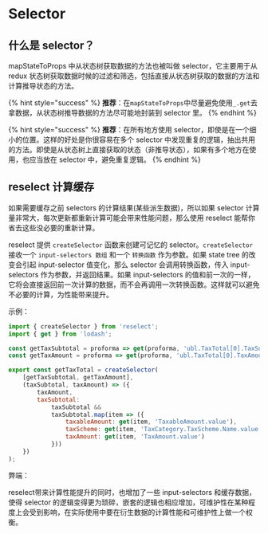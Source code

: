 # Selector

## 什么是 selector？

mapStateToProps 中从状态树获取数据的方法也被叫做 selector，它主要用于从 redux 状态树获取数据时候的过滤和筛选，包括直接从状态树获取的数据的方法和计算推导状态的方法。

{% hint style="success" %}
**推荐**：在`mapStateToProps`中尽量避免使用`_.get`去拿数据，从状态树推导数据的方法尽可能地封装到 selector 里。
{% endhint %}

{% hint style="success" %}
**推荐**：在所有地方使用 selector，即使是在一个细小的位置。这样的好处是你很容易在多个  selector 中发现重复的逻辑，抽出共用的方法。即使是从状态树上直接获取的状态（非推导状态），如果有多个地方在使用，也应当放在 selector 中，避免重复逻辑。
{% endhint %}

## reselect 计算缓存

如果需要缓存之前 selectors 的计算结果\(某些派生数据\)，所以如果 selector 计算量非常大，每次更新都重新计算可能会带来性能问题，那么使用 reselect 能帮你省去这些没必要的重新计算。

reselect 提供 `createSelector` 函数来创建可记忆的 selector。`createSelector` 接收一个 `input-selectors 数组` 和一个 `转换函数` 作为参数。如果 state tree 的改变会引起 input-selector 值变化，那么 selector 会调用转换函数，传入 input-selectors 作为参数，并返回结果。如果 input-selectors 的值和前一次的一样，它将会直接返回前一次计算的数据，而不会再调用一次转换函数。这样就可以避免不必要的计算，为性能带来提升。

示例：

```javascript
import { createSelector } from 'reselect';
import { get } from 'lodash';

const getTaxSubtotal = proforma => get(proforma, 'ubl.TaxTotal[0].TaxSubtotal');
const getTaxAmount = proforma => get(proforma, 'ubl.TaxTotal[0].TaxAmount');

export const getTaxTotal = createSelector(
	[getTaxSubtotal, getTaxAmount],
	(taxSubtotal, taxAmount) => ({
		taxAmount,
		taxSubtotal:
			taxSubtotal &&
			taxSubtotal.map(item => ({
				taxableAmount: get(item, 'TaxableAmount.value'),
				taxScheme: get(item, 'TaxCategory.TaxScheme.Name.value'),
				taxAmount: get(item, 'TaxAmount.value')
			}))
	})
);
```

弊端：

reselect带来计算性能提升的同时，也增加了一些 input-selectors 和缓存数据，使得 selector 的逻辑变得更为琐碎，嵌套的逻辑也相应增加，可维护性在某种程度上会受到影响，在实际使用中要在衍生数据的计算性能和可维护性上做一个权衡。

